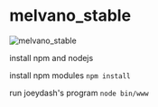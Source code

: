 # melvano_stable
![melvano_stable](http://melvano.com/mine/img/melvanocircle.png)

install npm and nodejs

install npm modules
`npm install`

run joeydash's program
`node bin/www`
